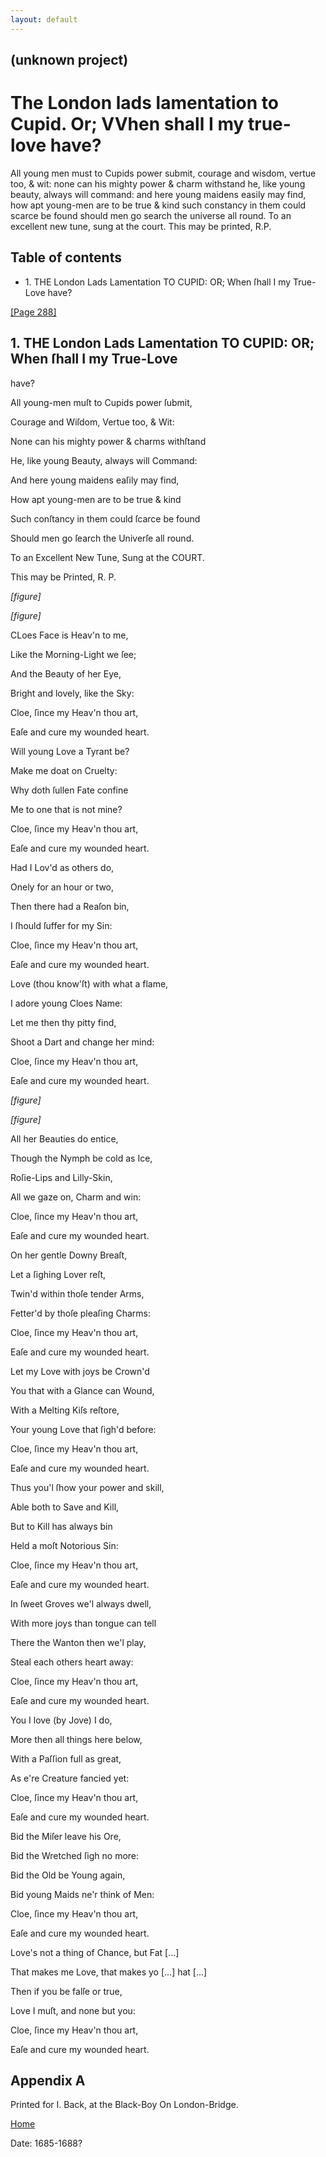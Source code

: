 ```yaml
---
layout: default
---
```

## (unknown project)

# The London lads lamentation to Cupid. Or; VVhen shall I my true-love have?
All young men must to Cupids power submit, courage and wisdom, vertue too, &
wit: none can his mighty power & charm withstand he, like young beauty, always
will command: and here young maidens easily may find, how apt young-men are to
be true & kind such constancy in them could scarce be found should men go
search the universe all round. To an excellent new tune, sung at the court.
This may be printed, R.P.

## Table of contents

  * 1\. THE London Lads Lamentation TO CUPID: OR; When ſhall I my True-Love have?

[[Page 288]](http://eebo.chadwyck.com/downloadtiff?vid=183437&page=1)

## 1\. THE London Lads Lamentation TO CUPID: OR; When ſhall I my True-Love
have?

All young-men muſt to Cupids power ſubmit,

Courage and Wiſdom, Vertue too, & Wit:

None can his mighty power & charms withſtand

He, like young Beauty, always will Command:

And here young maidens eaſily may find,

How apt young-men are to be true & kind

Such conſtancy in them could ſcarce be found

Should men go ſearch the Univerſe all round.

To an Excellent New Tune, Sung at the COURT.

This may be Printed, R. P.

_[figure]_

_[figure]_

CLoes Face is Heav'n to me,

Like the Morning-Light we ſee;

And the Beauty of her Eye,

Bright and lovely, like the Sky:

Cloe, ſince my Heav'n thou art,

Eaſe and cure my wounded heart.

Will young Love a Tyrant be?

Make me doat on Cruelty:

Why doth ſullen Fate confine

Me to one that is not mine?

Cloe, ſince my Heav'n thou art,

Eaſe and cure my wounded heart.

Had I Lov'd as others do,

Onely for an hour or two,

Then there had a Reaſon bin,

I ſhould ſuffer for my Sin:

Cloe, ſince my Heav'n thou art,

Eaſe and cure my wounded heart.

Love (thou know'ſt) with what a flame,

I adore young Cloes Name:

Let me then thy pitty find,

Shoot a Dart and change her mind:

Cloe, ſince my Heav'n thou art,

Eaſe and cure my wounded heart.

_[figure]_

_[figure]_

All her Beauties do entice,

Though the Nymph be cold as Ice,

Roſie-Lips and Lilly-Skin,

All we gaze on, Charm and win:

Cloe, ſince my Heav'n thou art,

Eaſe and cure my wounded heart.

On her gentle Downy Breaſt,

Let a ſighing Lover reſt,

Twin'd within thoſe tender Arms,

Fetter'd by thoſe pleaſing Charms:

Cloe, ſince my Heav'n thou art,

Eaſe and cure my wounded heart.

Let my Love with joys be Crown'd

You that with a Glance can Wound,

With a Melting Kiſs reſtore,

Your young Love that ſigh'd before:

Cloe, ſince my Heav'n thou art,

Eaſe and cure my wounded heart.

Thus you'l ſhow your power and skill,

Able both to Save and Kill,

But to Kill has always bin

Held a moſt Notorious Sin:

Cloe, ſince my Heav'n thou art,

Eaſe and cure my wounded heart.

In ſweet Groves we'l always dwell,

With more joys than tongue can tell

There the Wanton then we'l play,

Steal each others heart away:

Cloe, ſince my Heav'n thou art,

Eaſe and cure my wounded heart.

You I love (by Jove) I do,

More then all things here below,

With a Paſſion full as great,

As e're Creature fancied yet:

Cloe, ſince my Heav'n thou art,

Eaſe and cure my wounded heart.

Bid the Miſer leave his Ore,

Bid the Wretched ſigh no more:

Bid the Old be Young again,

Bid young Maids ne'r think of Men:

Cloe, ſince my Heav'n thou art,

Eaſe and cure my wounded heart.

Love's not a thing of Chance, but Fat [...]

That makes me Love, that makes yo [...] hat [...]

Then if you be falſe or true,

Love I muſt, and none but you:

Cloe, ſince my Heav'n thou art,

Eaſe and cure my wounded heart.

## Appendix A

Printed for I. Back, at the Black-Boy On London-Bridge.

[Home](/)

Date: 1685-1688?  

